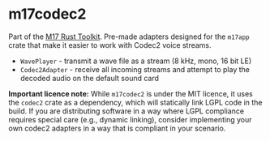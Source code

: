 # m17codec2

Part of the [M17 Rust Toolkit](https://octet-stream.net/p/m17rt/). Pre-made adapters designed for the `m17app` crate that make it easier to work with Codec2 voice streams.

* `WavePlayer` - transmit a wave file as a stream (8 kHz, mono, 16 bit LE)
* `Codec2Adapter` - receive all incoming streams and attempt to play the decoded audio on the default sound card

**Important licence note:** While `m17codec2` is under the MIT licence, it uses the `codec2` crate as a dependency, which will statically link LGPL code in the build. If you are distributing software in a way where LGPL compliance requires special care (e.g., dynamic linking), consider implementing your own codec2 adapters in a way that is compliant in your scenario.
